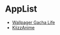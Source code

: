 # AppList

* [Wallpager Gacha Life](https://apps.apple.com/us/app/id1529736010)
* [KiizzAnime](https://hthmobile.github.io/anime/)

